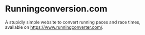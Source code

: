 # Runningconversion.com

A stupidly simple website to convert running paces and race times, available on https://www.runningconverter.com/.
